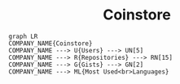 <h1 align="center">Coinstore</h1>

```mermaid
graph LR
COMPANY_NAME{Coinstore}
COMPANY_NAME ---> U{Users} ---> UN[5]
COMPANY_NAME ---> R{Repositories} ---> RN[15]
COMPANY_NAME ---> G{Gists} ---> GN[2]
COMPANY_NAME ---> ML{Most Used<br>Languages}
```
